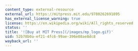 ```yaml
---
content_type: external-resource
external_url: https://mitpress.mit.edu/9780262691895
has_external_license_warning: true
license: https://en.wikipedia.org/wiki/All_rights_reserved
status: ''
title: '![Buy at MIT Press](/images/mp_logo.gif)'
uid: 52b78b0a-ef21-4fc6-99ae-396e08ae8dc8
wayback_url: ''
---
```

